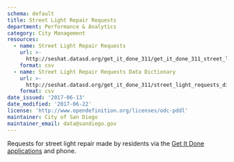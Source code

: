 ```yaml
---
schema: default
title: Street Light Repair Requests
department: Performance & Analytics
category: City Management
resources:
  - name: Street Light Repair Requests
    url: >-
      http://seshat.datasd.org/get_it_done_311/get_it_done_311_street_light_requests_datasd.csv
    format: csv
  - name: Street Light Repair Requests Data Dictionary
    url: >-
      http://seshat.datasd.org/get_it_done_311/street_light_requests_dictionary_datasd.csv
    format: csv
date_issued: '2017-06-13'
date_modified: '2017-06-22'
license: 'http://www.opendefinition.org/licenses/odc-pddl'
maintainer: City of San Diego
maintainer_email: data@sandiego.gov
---
```

Requests for street light repair made by residents via the
<a href="https://www.sandiego.gov/get-it-done" target="_blank" rel="noopener">
Get It Done applications</a> and phone.
